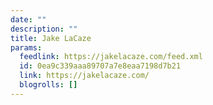```yaml
---
date: ""
description: ""
title: Jake LaCaze
params:
  feedlink: https://jakelacaze.com/feed.xml
  id: 0ea9c339aaa89707a7e8eaa7198d7b21
  link: https://jakelacaze.com/
  blogrolls: []
---
```


